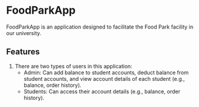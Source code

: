 # FoodParkApp

FoodParkApp is an application designed to facilitate the Food Park facility in our university.

## Features

1. There are two types of users in this application:
   - Admin: Can add balance to student accounts, deduct balance from student accounts, and view account details of each student (e.g., balance, order history).
   - Students: Can access their account details (e.g., balance, order history).
